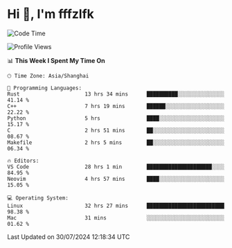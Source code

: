 # Hi 👋, I'm fffzlfk

<!--START_SECTION:waka-->
![Code Time](http://img.shields.io/badge/Code%20Time-841%20hrs%2027%20mins-blue)

![Profile Views](http://img.shields.io/badge/Profile%20Views-0-blue)

📊 **This Week I Spent My Time On** 

```text
🕑︎ Time Zone: Asia/Shanghai

💬 Programming Languages: 
Rust                     13 hrs 34 mins      ██████████░░░░░░░░░░░░░░░   41.14 % 
C++                      7 hrs 19 mins       ██████░░░░░░░░░░░░░░░░░░░   22.22 % 
Python                   5 hrs               ████░░░░░░░░░░░░░░░░░░░░░   15.17 % 
C                        2 hrs 51 mins       ██░░░░░░░░░░░░░░░░░░░░░░░   08.67 % 
Makefile                 2 hrs 5 mins        ██░░░░░░░░░░░░░░░░░░░░░░░   06.34 % 

🔥 Editors: 
VS Code                  28 hrs 1 min        █████████████████████░░░░   84.95 % 
Neovim                   4 hrs 57 mins       ████░░░░░░░░░░░░░░░░░░░░░   15.05 % 

💻 Operating System: 
Linux                    32 hrs 27 mins      █████████████████████████   98.38 % 
Mac                      31 mins             ░░░░░░░░░░░░░░░░░░░░░░░░░   01.62 % 
```


 Last Updated on 30/07/2024 12:18:34 UTC
<!--END_SECTION:waka-->
